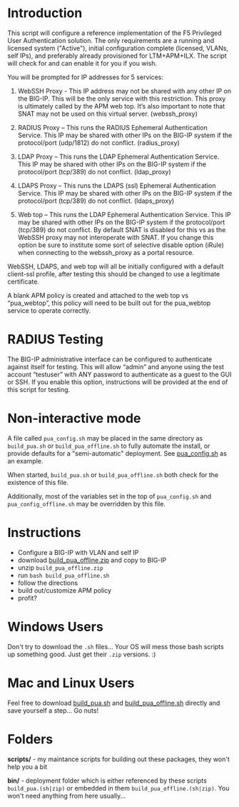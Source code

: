 # Introduction

This script will configure a reference implementation of the F5 Privileged User Authentication
solution. The only requirements are a running and licensed system ("Active"), initial configuration complete (licensed, VLANs, self IPs), and preferably already provisioned for LTM+APM+ILX. The script will check for and can enable it for you if you wish.

You will be prompted for IP addresses for 5 services:

1. WebSSH Proxy - This IP address may not be shared with any other IP on the BIG-IP. This will be the only service with this restriction. This proxy is ultimately called by the APM web top. It’s also important to note that SNAT may not be used on this virtual server. (webssh_proxy)

2. RADIUS Proxy – This runs the RADIUS Ephemeral Authentication Service. This IP may be shared with other IPs on the BIG-IP system if the protocol/port (udp/1812) do not conflict. (radius_proxy)

3. LDAP Proxy – This runs the LDAP Ephemeral Authentication Service. This IP may be shared with other IPs on the BIG-IP system if the protocol/port (tcp/389) do not conflict. (ldap_proxy)

4. LDAPS Proxy – This runs the LDAPS (ssl) Ephemeral Authentication Service. This IP may be shared with other IPs on the BIG-IP system if the protocol/port (tcp/389) do not conflict. (ldaps_proxy)

5. Web top – This runs the LDAP Ephemeral Authentication Service. This IP may be shared with other IPs on the BIG-IP system if the protocol/port (tcp/389) do not conflict. By default SNAT is disabled for this vs as the WebSSH proxy may not interoperate with SNAT. If you change this option be sure to institute some sort of selective disable option (iRule) when connecting to the webssh_proxy as a portal resource.

WebSSH, LDAPS, and web top will all be initially configured with a default client-ssl profile, after testing this should be changed to use a legitimate certificate.

A blank APM policy is created and attached to the web top vs “pua_webtop”, this policy will need to be built out for the pua_webtop service to operate correctly.

# RADIUS Testing

The BIG-IP administrative interface can be configured to authenticate against itself for testing. This will allow “admin” and anyone using the test account “testuser” with ANY password to authenticate as a guest to the GUI or SSH. If you enable this option, instructions will be provided at the end of this script for testing.

# Non-interactive mode
A file called `pua_config.sh` may be placed in the same directory as `build_pua.sh` or `build_pua_offline.sh` to fully automate the install, or provide defaults for a "semi-automatic" deployment. See [pua_config.sh](https://github.com/billchurch/f5-pua/blob/master/pua_config.sh) as an example.

When started, `build_pua.sh` or `build_pua_offline.sh` both check for the existence of this file.

Additionally, most of the variables set in the top of `pua_config.sh` and `pua_config_offline.sh` may be overridden by this file.

# Instructions

- Configure a BIG-IP with VLAN and self IP
- download [build_pua_offline.zip](https://github.com/billchurch/f5-pua/blob/master/build_pua.zip) and copy to BIG-IP
- unzip `build_pua_offline.zip`
- run `bash build_pua_offline.sh`
- follow the directions
- build out/customize APM policy
- profit?

# Windows Users

Don't try to download the `.sh` files... Your OS will mess those bash scripts up something good. Just get their `.zip` versions. :)

# Mac and Linux Users

Feel free to download [build_pua.sh](https://github.com/billchurch/f5-pua/blob/master/bin/build_pua.sh) and [build_pua_offline.sh](https://github.com/billchurch/f5-pua/blob/master/bin/build_pua_offline.sh) directly and save yourself a step... Go nuts!

# Folders
**scripts/** - my maintance scripts for building out these packages, they won't help you a bit

**bin/** - deployment folder which is either referenced by these scripts `build_pua.(sh|zip)` or embedded in them `build_pua_offline.(sh|zip)`. You won't need anything from here usually...
